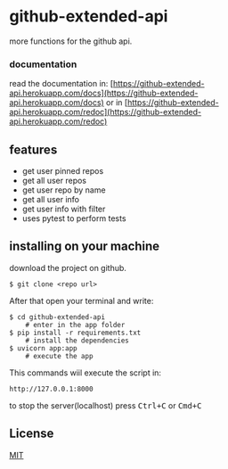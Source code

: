 # github-extended-api 

more functions for the github api.
### documentation
read the documentation in:
[https://github-extended-api.herokuapp.com/docs](https://github-extended-api.herokuapp.com/docs)
or in [https://github-extended-api.herokuapp.com/redoc](https://github-extended-api.herokuapp.com/redoc)

## features
* get user pinned repos
* get all user repos
* get user repo by name
* get all user info 
* get user info with filter
* uses pytest to perform tests

## installing on your machine

download the project on github. 

```
$ git clone <repo url>
``` 

After that open your terminal and write:

```
$ cd github-extended-api 
    # enter in the app folder
$ pip install -r requirements.txt
    # install the dependencies
$ uvicorn app:app
    # execute the app
```

This commands wiil execute the script in: 

```
http://127.0.0.1:8000
```

to stop the server(localhost) press <kbd>Ctrl</kbd><kbd>+</kbd><kbd>C</kbd> or <kbd>Cmd</kbd><kbd>+</kbd><kbd>C</kbd>


## License
[MIT](LICENSE)
